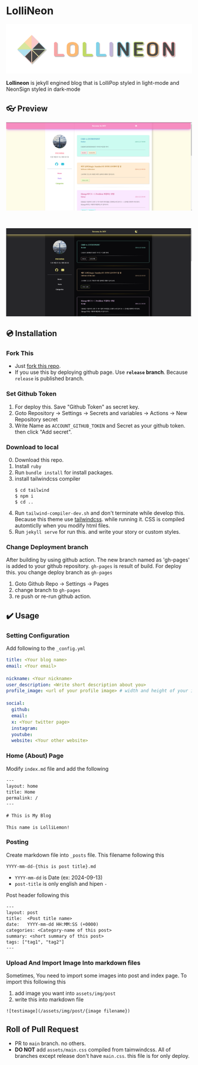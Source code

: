 # LolliNeon

![logo](./readme-assets/logo.png)

**Lollineon** is jekyll engined blog that is LolliPop styled in light-mode and NeonSign styled in dark-mode


## 👓 Preview

![light-mode](./readme-assets/light-mode.png)

<br >

![dark-mode](./readme-assets/dark-mode.png)


## 💿 Installation

### Fork This

* Just [fork this repo](https://github.com/recoma96/lollineon/fork).
* If you use this by deploying github page. Use **`release` branch**. Because `release` is published branch.

### Set Github Token

1. For deploy this. Save "Github Token" as secret key.
2. Goto Repository -> Settings -> Secrets and variables -> Actions -> New Repository secret
3. Write Name as `ACCOUNT_GITHUB_TOKEN` and Secret as your github token. then click "Add secret".

### Download to local

0. Download this repo.
1. Install `ruby`
2. Run `bundle install` for install packages.
3. install tailwindcss compiler
    ```
    $ cd tailwind
    $ npm i
    $ cd ..
    ```
4. Run `tailwind-compiler-dev.sh` and don't terminate while develop this. Because this theme use [tailwindcss](https://tailwindcss.com/). while running it. CSS is compiled automticlly when you modify html files.
5. Run `jekyll serve` for run this. and write your story or custom styles.


### Change Deployment branch

After building by using github action. The new branch named as 'gh-pages' is added to your github repository. `gh-pages` is result of build. For deploy this. you change deploy branch as `gh-pages`

1. Goto Github Repo -> Settings -> Pages
2. change branch to `gh-pages`
3. re push or re-run github action.


## ✔️ Usage

### Setting Configuration

Add following to the `_config.yml`

```yaml
title: <Your blog name>
email: <Your email>

nickname: <Your nickname>
user_description: <Write short description about you>
profile_image: <url of your profile image> # width and height of your image must be same!

social:
  github:
  email:
  x: <Your twitter page>
  instagram:
  youtube:
  website: <Your other website>
```



### Home (About) Page

Modify `index.md` file and add the following

```
---
layout: home
title: Home
permalink: /
---

# This is My Blog

This name is LolliLemon!

```


### Posting

Create markdown file into `_posts` file. This filename following this

```
YYYY-mm-dd-{this is post title}.md
```
* `YYYY-mm-dd` is Date (ex: 2024-09-13)
* `post-title` is only english and hipen `-`


Post header following this

```
---
layout: post
title:  <Post title name>
date:   YYYY-mm-dd HH:MM:SS (+0000)
categories: <Category-name of this post>
summary: <short summary of this post>
tags: ["tag1", "tag2"]
---
```


### Upload And Import Image Into markdown files

Sometimes, You need to import some images into post and index page. To import this following this

1. add image you want into `assets/img/post`
2. write this into markdown file
  ```
  ![testimage](/assets/img/post/{image filename})
  ```

## Roll of Pull Request

* PR to `main` branch. no others.
* **DO NOT** add `assets/main.css` compiled from taimwindcss. All of branches except release don't have `main.css`. this file is for only deploy.